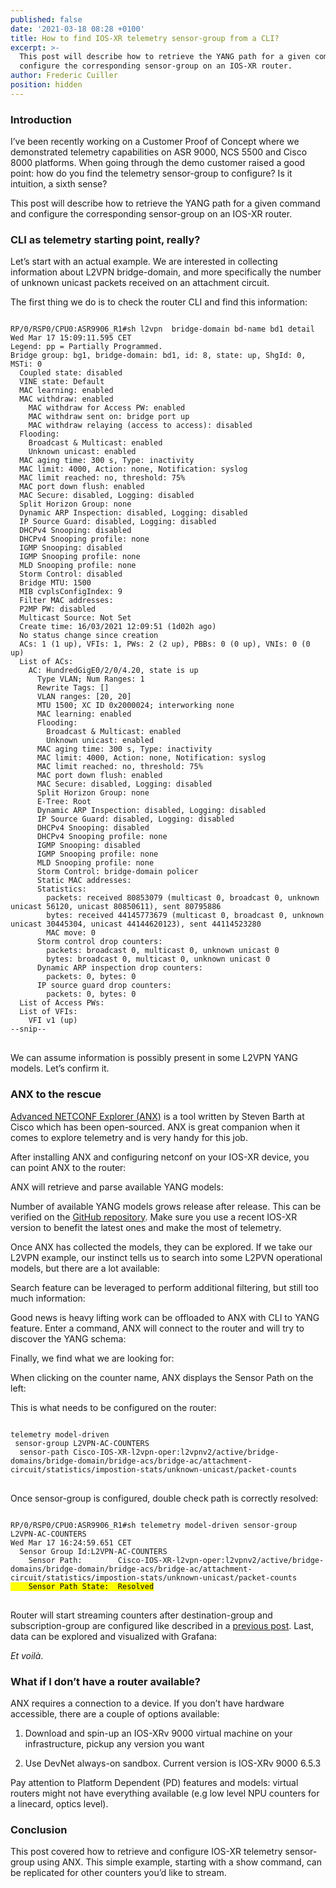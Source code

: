 ```yaml
---
published: false
date: '2021-03-18 08:28 +0100'
title: How to find IOS-XR telemetry sensor-group from a CLI?
excerpt: >-
  This post will describe how to retrieve the YANG path for a given command and
  configure the corresponding sensor-group on an IOS-XR router.
author: Frederic Cuiller
position: hidden
---
```

### Introduction

I’ve been recently working on a Customer Proof of Concept where we demonstrated telemetry capabilities on ASR 9000, NCS 5500 and Cisco 8000 platforms. When going through the demo customer raised a good point: how do you find the telemetry sensor-group to configure? Is it intuition, a sixth sense?

This post will describe how to retrieve the YANG path for a given command and configure the corresponding sensor-group on an IOS-XR router.

### CLI as telemetry starting point, really?

Let’s start with an actual example. We are interested in collecting information about L2VPN bridge-domain, and more specifically the number of unknown unicast packets received on an attachment circuit. 

The first thing we do is to check the router CLI and find this information:  

<div class="highlighter-rouge">
<pre class="highlight">
<code>
RP/0/RSP0/CPU0:ASR9906_R1#sh l2vpn  bridge-domain bd-name bd1 detail
Wed Mar 17 15:09:11.595 CET
Legend: pp = Partially Programmed.
Bridge group: bg1, bridge-domain: bd1, id: 8, state: up, ShgId: 0, MSTi: 0
  Coupled state: disabled
  VINE state: Default
  MAC learning: enabled
  MAC withdraw: enabled
    MAC withdraw for Access PW: enabled
    MAC withdraw sent on: bridge port up
    MAC withdraw relaying (access to access): disabled
  Flooding:
    Broadcast & Multicast: enabled
    Unknown unicast: enabled
  MAC aging time: 300 s, Type: inactivity
  MAC limit: 4000, Action: none, Notification: syslog
  MAC limit reached: no, threshold: 75%
  MAC port down flush: enabled
  MAC Secure: disabled, Logging: disabled
  Split Horizon Group: none
  Dynamic ARP Inspection: disabled, Logging: disabled
  IP Source Guard: disabled, Logging: disabled
  DHCPv4 Snooping: disabled
  DHCPv4 Snooping profile: none
  IGMP Snooping: disabled
  IGMP Snooping profile: none
  MLD Snooping profile: none
  Storm Control: disabled
  Bridge MTU: 1500
  MIB cvplsConfigIndex: 9
  Filter MAC addresses:
  P2MP PW: disabled
  Multicast Source: Not Set
  Create time: 16/03/2021 12:09:51 (1d02h ago)
  No status change since creation
  ACs: 1 (1 up), VFIs: 1, PWs: 2 (2 up), PBBs: 0 (0 up), VNIs: 0 (0 up)
  List of ACs:
    AC: HundredGigE0/2/0/4.20, state is up
      Type VLAN; Num Ranges: 1
      Rewrite Tags: []
      VLAN ranges: [20, 20]
      MTU 1500; XC ID 0x2000024; interworking none
      MAC learning: enabled
      Flooding:
        Broadcast & Multicast: enabled
        Unknown unicast: enabled
      MAC aging time: 300 s, Type: inactivity
      MAC limit: 4000, Action: none, Notification: syslog
      MAC limit reached: no, threshold: 75%
      MAC port down flush: enabled
      MAC Secure: disabled, Logging: disabled
      Split Horizon Group: none
      E-Tree: Root
      Dynamic ARP Inspection: disabled, Logging: disabled
      IP Source Guard: disabled, Logging: disabled
      DHCPv4 Snooping: disabled
      DHCPv4 Snooping profile: none
      IGMP Snooping: disabled
      IGMP Snooping profile: none
      MLD Snooping profile: none
      Storm Control: bridge-domain policer
      Static MAC addresses:
      Statistics:
        packets: received 80853079 (multicast 0, broadcast 0, unknown unicast 56120, unicast 80850611), sent 80795886
        bytes: received 44145773679 (multicast 0, broadcast 0, unknown unicast 30445304, unicast 44144620123), sent 44114523280
        MAC move: 0
      Storm control drop counters:
        packets: broadcast 0, multicast 0, unknown unicast 0
        bytes: broadcast 0, multicast 0, unknown unicast 0
      Dynamic ARP inspection drop counters:
        packets: 0, bytes: 0
      IP source guard drop counters:
        packets: 0, bytes: 0
  List of Access PWs:
  List of VFIs:
    VFI v1 (up)
--snip--
</code>
</pre>
</div>

We can assume information is possibly present in some L2VPN YANG models. Let’s confirm it.

### ANX to the rescue

[Advanced NETCONF Explorer (ANX)](https://github.com/cisco-ie/anx) is a tool written by Steven Barth at Cisco which has been open-sourced. ANX is great companion when it comes to explore telemetry and is very handy for this job.

After installing ANX and configuring netconf on your IOS-XR device, you can point ANX to the router:   

ANX will retrieve and parse available YANG models:  

Number of available YANG models grows release after release. This can be verified on the [GitHub repository](https://github.com/YangModels/yang/tree/master/vendor/cisco/xr). Make sure you use a recent IOS-XR version to benefit the latest ones and make the most of telemetry.  

Once ANX has collected the models, they can be explored. If we take our L2VPN example, our instinct tells us to search into some L2PVN operational models, but there are a lot available:  

Search feature can be leveraged to perform additional filtering, but still too much information:  

Good news is heavy lifting work can be offloaded to ANX with CLI to YANG feature. Enter a command, ANX will connect to the router and will try to discover the YANG schema:  

Finally, we find what we are looking for:  

When clicking on the counter name, ANX displays the Sensor Path on the left:  

This is what needs to be configured on the router:  

<div class="highlighter-rouge">
<pre class="highlight">
<code>
telemetry model-driven
 sensor-group L2VPN-AC-COUNTERS
  sensor-path Cisco-IOS-XR-l2vpn-oper:l2vpnv2/active/bridge-domains/bridge-domain/bridge-acs/bridge-ac/attachment-circuit/statistics/impostion-stats/unknown-unicast/packet-counts
</code>
</pre>
</div>

Once sensor-group is configured, double check path is correctly resolved:  

<div class="highlighter-rouge">
<pre class="highlight">
<code>
RP/0/RSP0/CPU0:ASR9906_R1#sh telemetry model-driven sensor-group L2VPN-AC-COUNTERS
Wed Mar 17 16:24:59.651 CET
  Sensor Group Id:L2VPN-AC-COUNTERS
    Sensor Path:        Cisco-IOS-XR-l2vpn-oper:l2vpnv2/active/bridge-domains/bridge-domain/bridge-acs/bridge-ac/attachment-circuit/statistics/impostion-stats/unknown-unicast/packet-counts
<mark>    Sensor Path State:  Resolved</mark>
</code>
</pre>
</div>

Router will start streaming counters after destination-group and subscription-group are configured like described in a [previous post](https://xrdocs.io/telemetry/tutorials/packet-drop-identification-mdt/https:/xrdocs.io/telemetry/tutorials/packet-drop-identification-mdt/). Last, data can be explored and visualized with Grafana:  

_Et voilà_.

### What if I don’t have a router available?
ANX requires a connection to a device. If you don’t have hardware accessible, there are a couple of options available:  

1. Download and spin-up an IOS-XRv 9000 virtual machine on your infrastructure, pickup any version you want

2.	Use DevNet always-on sandbox. Current version is IOS-XRv 9000 6.5.3

Pay attention to Platform Dependent (PD) features and models: virtual routers might not have everything available (e.g low level NPU counters for a linecard, optics level).

### Conclusion

This post covered how to retrieve and configure IOS-XR telemetry sensor-group using ANX. This simple example, starting with a show command, can be replicated for other counters you’d like to stream.
